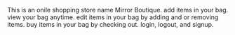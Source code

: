 
This is an onile shopping store name Mirror Boutique.
add items in your bag.
view your bag anytime.
edit items in your bag by adding and or removing items.
buy items in your bag by checking out.
login, logout, and signup.

